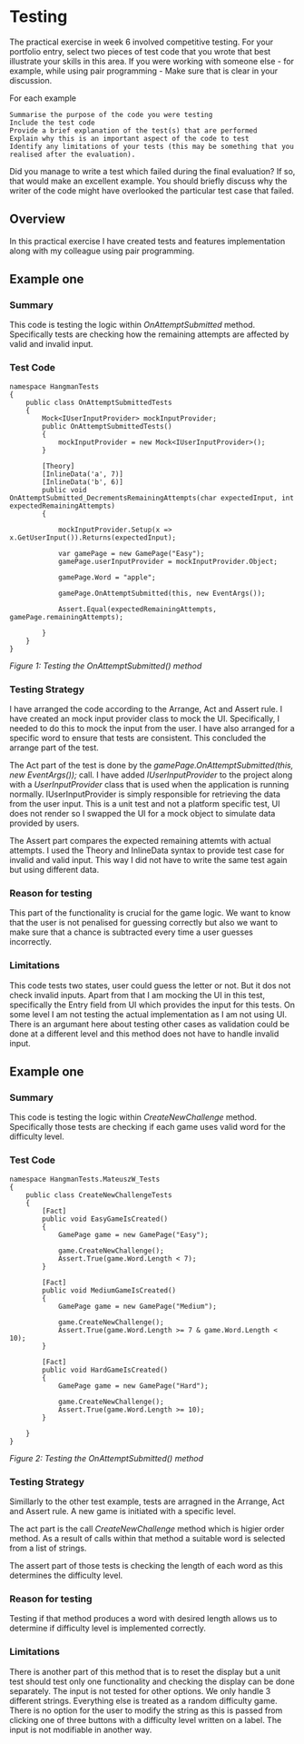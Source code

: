 # Testing

The practical exercise in week 6 involved competitive testing. For your portfolio entry, select two pieces of test code that you wrote that best illustrate your skills in this area. If you were working with someone else - for example, while using pair programming - Make sure that is clear in your discussion.

For each example

    Summarise the purpose of the code you were testing
    Include the test code
    Provide a brief explanation of the test(s) that are performed
    Explain why this is an important aspect of the code to test
    Identify any limitations of your tests (this may be something that you realised after the evaluation).

Did you manage to write a test which failed during the final evaluation? If so, that would make an excellent example. You should briefly discuss why the writer of the code might have overlooked the particular test case that failed.

## Overview

In this practical exercise I have created tests and features implementation along with my colleague using pair programming. 

## Example one

### Summary 
This code is testing the logic within *OnAttemptSubmitted* method. Specifically tests are checking how the remaining attempts are affected by valid and invalid input. 

### Test Code 
```
namespace HangmanTests
{
    public class OnAttemptSubmittedTests
    {
        Mock<IUserInputProvider> mockInputProvider;
        public OnAttemptSubmittedTests()
        {
            mockInputProvider = new Mock<IUserInputProvider>();
        }

        [Theory]
        [InlineData('a', 7)] 
        [InlineData('b', 6)]
        public void OnAttemptSubmitted_DecrementsRemainingAttempts(char expectedInput, int expectedRemainingAttempts)
        {

            mockInputProvider.Setup(x => x.GetUserInput()).Returns(expectedInput);

            var gamePage = new GamePage("Easy");
            gamePage.userInputProvider = mockInputProvider.Object;

            gamePage.Word = "apple";

            gamePage.OnAttemptSubmitted(this, new EventArgs());

            Assert.Equal(expectedRemainingAttempts, gamePage.remainingAttempts); 

        }
    }
}
```
*Figure 1: Testing the OnAttemptSubmitted() method*

### Testing Strategy
I have arranged the code according to the Arrange, Act and Assert rule. I have created an mock input provider class to mock the UI. Specifically, I needed to do this to mock the input from the user. I have also arranged for a specific word to ensure that tests are consistent. This concluded the arrange part of the test.

The Act part of the test is done by the *gamePage.OnAttemptSubmitted(this, new EventArgs());* call. I have added *IUserInputProvider* to the project along with a *UserInputProvider* class that is used when the application is running normally. IUserInputProvider is simply responsible for retrieving the data from the user input. 
This is a unit test and not a platform specific test, UI does not render so I swapped the UI for a mock object to simulate data provided by users.

The Assert part compares the expected remaining attemts with actual attempts. I used the Theory and InlineData syntax to provide test case for invalid and valid input. This way I did not have to write the same test again but using different data. 
### Reason for testing
This part of the functionality is crucial for the game logic. We want to know that the user is not penalised for guessing correctly but also we want to make sure that a chance is subtracted every time a user guesses incorrectly.

### Limitations
This code tests two states, user could guess the letter or not. But it dos not check invalid inputs. Apart from that I am mocking the UI in this test, specifically the Entry field from UI which provides the input for this tests. On some level I am not testing the actual implementation as I am not using UI. There is an argumant here about testing other cases as validation could be done at a different level and this method does not have to handle invalid input. 

## Example one

### Summary 
This code is testing the logic within *CreateNewChallenge* method. Specifically those tests are checking if each game uses valid word for the difficulty level. 

### Test Code 
```
namespace HangmanTests.MateuszW_Tests
{
    public class CreateNewChallengeTests
    {
        [Fact]
        public void EasyGameIsCreated()
        {
            GamePage game = new GamePage("Easy");

            game.CreateNewChallenge();
            Assert.True(game.Word.Length < 7);
        }

        [Fact]
        public void MediumGameIsCreated()
        {
            GamePage game = new GamePage("Medium");

            game.CreateNewChallenge();
            Assert.True(game.Word.Length >= 7 & game.Word.Length < 10);
        }

        [Fact]
        public void HardGameIsCreated()
        {
            GamePage game = new GamePage("Hard");

            game.CreateNewChallenge();
            Assert.True(game.Word.Length >= 10);
        }

    }
}

```
*Figure 2: Testing the OnAttemptSubmitted() method*

### Testing Strategy
Simillarly to the other test example, tests are arragned in the  Arrange, Act and Assert rule. A new game is initiated with a specific level. 

The act part is the call *CreateNewChallenge* method which is higier order method. As a result of calls within that method a suitable word is selected from a list of strings. 

The assert part of those tests is checking the length of each word as this determines the difficulty level.

### Reason for testing
Testing if that method produces a word with desired length allows us to determine if difficulty level is implemented correctly. 

### Limitations
There is another part of this method that is to reset the display but a unit test should test only one functionality and checking the display can be done separately. The input is not tested for other options. We only handle 3 different strings. Everything else is treated as a random difficulty game. There is no option for the user to modify the string as this is passed from clicking one of three buttons with a difficulty level written on a label. The input is not modifiable in another way.  
